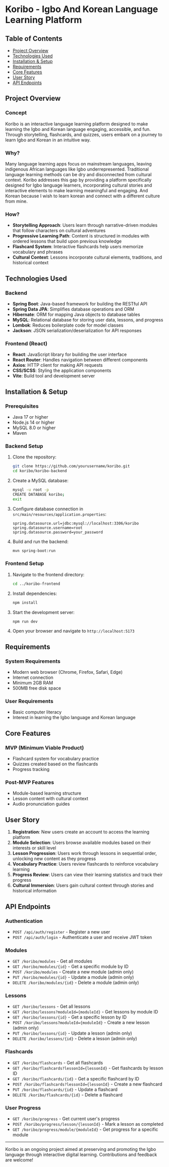 # Koribo - Igbo And Korean Language Learning Platform

## Table of Contents
- [Project Overview](#project-overview)
- [Technologies Used](#technologies-used)
- [Installation & Setup](#installation--setup)
- [Requirements](#requirements)
- [Core Features](#core-features)
- [User Story](#user-story)
- [API Endpoints](#api-endpoints)

## Project Overview

### Concept
Koribo is an interactive language learning platform designed to make learning the Igbo and Korean language engaging, accessible, and fun. Through storytelling, flashcards, and quizzes, users embark on a journey to learn Igbo and Korean in an intuitive way.

### Why?
Many language learning apps focus on mainstream languages, leaving indigenous African languages like Igbo underrepresented. Traditional language learning methods can be dry and disconnected from cultural context. Koribo addresses this gap by providing a platform specifically designed for Igbo language learners, incorporating cultural stories and interactive elements to make learning meaningful and engaging.
And Korean because I wish to learn korean and connect with a different culture from mine.

### How?
- **Storytelling Approach**: Users learn through narrative-driven modules that follow characters on cultural adventures
- **Progressive Learning Path**: Content is structured in modules with ordered lessons that build upon previous knowledge
- **Flashcard System**: Interactive flashcards help users memorize vocabulary and phrases
- **Cultural Context**: Lessons incorporate cultural elements, traditions, and historical context

## Technologies Used

### Backend
- **Spring Boot**: Java-based framework for building the RESTful API
- **Spring Data JPA**: Simplifies database operations and ORM
- **Hibernate**: ORM for mapping Java objects to database tables
- **MySQL**: Relational database for storing user data, lessons, and progress
- **Lombok**: Reduces boilerplate code for model classes
- **Jackson**: JSON serialization/deserialization for API responses

### Frontend (React)
- **React**: JavaScript library for building the user interface
- **React Router**: Handles navigation between different components
- **Axios**: HTTP client for making API requests
- **CSS/SCSS**: Styling the application components
- **Vite**: Build tool and development server

## Installation & Setup

### Prerequisites
- Java 17 or higher
- Node.js 14 or higher
- MySQL 8.0 or higher
- Maven

### Backend Setup
1. Clone the repository:
   ```bash
   git clone https://github.com/yourusername/koribo.git
   cd koribo/koribo-backend
   ```

2. Create a MySQL database:
   ```bash
   mysql -u root -p
   CREATE DATABASE koribo;
   exit
   ```

3. Configure database connection in `src/main/resources/application.properties`:
   ```properties
   spring.datasource.url=jdbc:mysql://localhost:3306/koribo
   spring.datasource.username=root
   spring.datasource.password=your_password
   ```

4. Build and run the backend:
   ```bash
   mvn spring-boot:run
   ```

### Frontend Setup
1. Navigate to the frontend directory:
   ```bash
   cd ../koribo-frontend
   ```

2. Install dependencies:
   ```bash
   npm install
   ```

3. Start the development server:
   ```bash
   npm run dev
   ```

4. Open your browser and navigate to `http://localhost:5173`

## Requirements

### System Requirements
- Modern web browser (Chrome, Firefox, Safari, Edge)
- Internet connection
- Minimum 2GB RAM
- 500MB free disk space

### User Requirements
- Basic computer literacy
- Interest in learning the Igbo language and Korean language

## Core Features

### MVP (Minimum Viable Product)
- Flashcard system for vocabulary practice
- Quizzes created based on the flashcards
- Progress tracking

### Post-MVP Features
- Module-based learning structure
- Lesson content with cultural context
- Audio pronunciation guides

## User Story

1. **Registration**: New users create an account to access the learning platform
2. **Module Selection**: Users browse available modules based on their interests or skill level
3. **Lesson Progression**: Users work through lessons in sequential order, unlocking new content as they progress
4. **Vocabulary Practice**: Users review flashcards to reinforce vocabulary learning
5. **Progress Review**: Users can view their learning statistics and track their progress
6. **Cultural Immersion**: Users gain cultural context through stories and historical information

## API Endpoints

### Authentication
- `POST /api/auth/register` - Register a new user
- `POST /api/auth/login` - Authenticate a user and receive JWT token

### Modules
- `GET /koribo/modules` - Get all modules
- `GET /koribo/modules/{id}` - Get a specific module by ID
- `POST /koribo/modules` - Create a new module (admin only)
- `PUT /koribo/modules/{id}` - Update a module (admin only)
- `DELETE /koribo/modules/{id}` - Delete a module (admin only)

### Lessons
- `GET /koribo/lessons` - Get all lessons
- `GET /koribo/lessons?moduleId={moduleId}` - Get lessons by module ID
- `GET /koribo/lessons/{id}` - Get a specific lesson by ID
- `POST /koribo/lessons?moduleId={moduleId}` - Create a new lesson (admin only)
- `PUT /koribo/lessons/{id}` - Update a lesson (admin only)
- `DELETE /koribo/lessons/{id}` - Delete a lesson (admin only)

### Flashcards
- `GET /koribo/flashcards` - Get all flashcards
- `GET /koribo/flashcards?lessonId={lessonId}` - Get flashcards by lesson ID
- `GET /koribo/flashcards/{id}` - Get a specific flashcard by ID
- `POST /koribo/flashcards?lessonId={lessonId}` - Create a new flashcard 
- `PUT /koribo/flashcards/{id}` - Update a flashcard 
- `DELETE /koribo/flashcards/{id}` - Delete a flashcard 

### User Progress
- `GET /koribo/progress` - Get current user's progress
- `POST /koribo/progress/lesson/{lessonId}` - Mark a lesson as completed
- `GET /koribo/progress/module/{moduleId}` - Get progress for a specific module

---

Koribo is an ongoing project aimed at preserving and promoting the Igbo language through interactive digital learning. Contributions and feedback are welcome!
